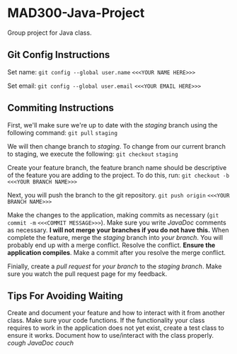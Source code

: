 # MAD300-Java-Project
Group project for Java class.

## Git Config Instructions
Set name: `git config --global user.name` `<<<YOUR NAME HERE>>>`

Set email: `git config --global user.email` `<<<YOUR EMAIL HERE>>>`

## Commiting Instructions
First, we'll make sure we're up to date with the *staging* branch using the following command:
`git pull` `staging`

We will then change branch to *staging*. To change from our current branch to staging, we execute the following:
`git checkout` `staging`

Create your feature branch, the feature branch name should be descriptive of the feature you are adding to the project. To do this, run:
`git checkout -b` `<<<YOUR BRANCH NAME>>>`

Next, you will push the branch to the git repository.
`git push origin` `<<<YOUR BRANCH NAME>>>`

Make the changes to the application, making commits as necessary (`git commit -m` `<<<COMMIT MESSAGE>>>`). Make sure you write *JavaDoc* comments as necessary. **I will not merge your branches if you do not have this.**
When complete the feature, merge the *staging* branch into *your branch*. You will probably end up with a merge conflict. Resolve the conflict. **Ensure the application compiles**. Make a commit after you resolve the merge conflict.

Finially, create a *pull request* for *your branch* to the *staging branch*. Make sure you watch the pull request page for my feedback.

## Tips For Avoiding Waiting
Create and document your feature and how to interact with it from another class.
Make sure your code functions. If the functionality your class requires to work in the application does not yet exist, create a test class to ensure it works. Document how to use/interact with the class properly. *cough* *JavaDoc* *couch*
